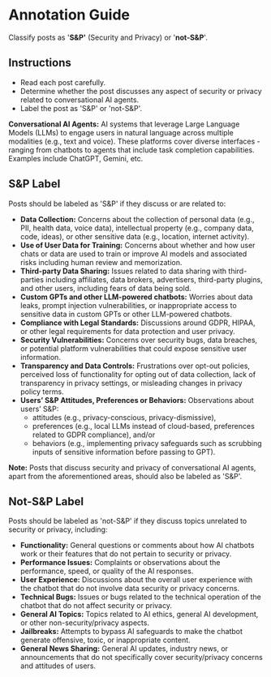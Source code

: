 # Annotation Guide

Classify posts as '**S\&P'** (Security and Privacy) or '**not-S\&P**'.

## Instructions

* Read each post carefully.  
* Determine whether the post discusses any aspect of security or privacy related to conversational AI agents.
* Label the post as 'S\&P' or 'not-S\&P'.

**Conversational AI Agents:** AI systems that leverage Large Language Models (LLMs) to engage users in natural language across multiple modalities (e.g., text and voice). These platforms cover diverse interfaces - ranging from chatbots to agents that include task completion capabilities. Examples include ChatGPT, Gemini, etc.

## S\&P Label

Posts should be labeled as 'S\&P' if they discuss or are related to:

* **Data Collection:**  Concerns about the collection of personal data (e.g., PII, health data, voice data), intellectual property (e.g., company data, code, ideas), or other sensitive data (e.g., location, internet activity).  
* **Use of User Data for Training:** Concerns about whether and how user chats or data are used to train or improve AI models and associated risks including human review and memorization.  
* **Third-party Data Sharing:** Issues related to data sharing with third-parties including affiliates, data brokers, advertisers, third-party plugins, and other users, including fears of data being sold.  
* **Custom GPTs and other LLM-powered chatbots:** Worries about data leaks, prompt injection vulnerabilities, or inappropriate access to sensitive data in custom GPTs or other LLM-powered chatbots.  
* **Compliance with Legal Standards:** Discussions around GDPR, HIPAA, or other legal requirements for data protection and user privacy.  
* **Security Vulnerabilities:** Concerns over security bugs, data breaches, or potential platform vulnerabilities that could expose sensitive user information.  
* **Transparency and Data Controls:** Frustrations over opt-out policies, perceived loss of functionality for opting out of data collection, lack of transparency in privacy settings, or misleading changes in privacy policy terms.  
* **Users’ S\&P Attitudes, Preferences or Behaviors:** Observations about users’ S\&P:  
  * attitudes (e.g., privacy-conscious, privacy-dismissive),  
  * preferences (e.g., local LLMs instead of cloud-based, preferences related to GDPR compliance), and/or  
  * behaviors (e.g., implementing privacy safeguards such as scrubbing inputs of sensitive information before passing to GPT).

**Note:** Posts that discuss security and privacy of conversational AI agents, apart from the aforementioned areas, should also be labeled as 'S\&P'.

## Not-S\&P Label

Posts should be labeled as 'not-S\&P' if they discuss topics unrelated to security or privacy, including:

* **Functionality:** General questions or comments about how AI chatbots work or their features that do not pertain to security or privacy.  
* **Performance Issues:** Complaints or observations about the performance, speed, or quality of the AI responses.  
* **User Experience:** Discussions about the overall user experience with the chatbot that do not involve data security or privacy concerns.  
* **Technical Bugs:** Issues or bugs related to the technical operation of the chatbot that do not affect security or privacy.  
* **General AI Topics:** Topics related to AI ethics, general AI development, or other non-security/privacy aspects.  
* **Jailbreaks:** Attempts to bypass AI safeguards to make the chatbot generate offensive, toxic, or inappropriate content.  
* **General News Sharing:** General AI updates, industry news, or announcements that do not specifically cover security/privacy concerns and attitudes of users.

